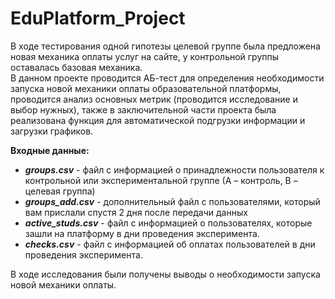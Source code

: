 # EduPlatform_Project  

В ходе тестирования одной гипотезы целевой группе была предложена новая механика оплаты услуг на сайте, у контрольной группы оставалась базовая механика.  
В данном проекте проводится АБ-тест для определения необходимости запуска новой механики оплаты образовательной платформы, проводится анализ основных метрик (проводится исследование и выбор нужных), также в заключительной части проекта была реализована функция для автоматической подгрузки информации и загрузки графиков.  

**Входные данные:**  

- __*groups.csv*__ - файл с информацией о принадлежности пользователя к контрольной или экспериментальной группе (А – контроль, B – целевая группа)  
- __*groups_add.csv*__ - дополнительный файл с пользователями, который вам прислали спустя 2 дня после передачи данных  
- __*active_studs.csv*__ - файл с информацией о пользователях, которые зашли на платформу в дни проведения эксперимента.  
- __*checks.csv*__ - файл с информацией об оплатах пользователей в дни проведения эксперимента.

В ходе исследования были получены выводы о необходимости запуска новой механики оплаты.  
